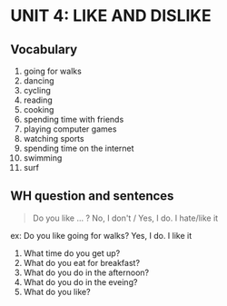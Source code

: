 # UNIT 4: LIKE AND DISLIKE

## Vocabulary

1. going for walks
2. dancing
3. cycling
4. reading
5. cooking
6. spending time with friends
7. playing computer games
8. watching sports
9. spending time on the internet
10. swimming
11. surf

## WH question and sentences

> Do you like ... ?
> No, I don't / Yes, I do. I hate/like it

ex:
Do you like going for walks?
Yes, I do. I like it

1. What time do you get up?
2. What do you eat for breakfast?
3. What do you do in the afternoon?
4. What do you do in the eveing?
5. What do you like?
